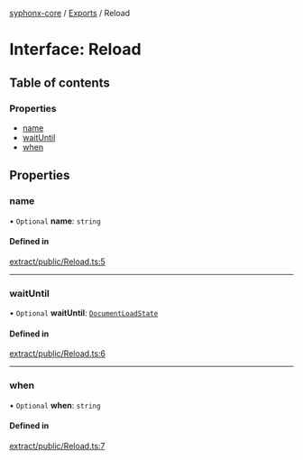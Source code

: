 [syphonx-core](../README.md) / [Exports](../modules.md) / Reload

# Interface: Reload

## Table of contents

### Properties

- [name](Reload.md#name)
- [waitUntil](Reload.md#waituntil)
- [when](Reload.md#when)

## Properties

### name

• `Optional` **name**: `string`

#### Defined in

[extract/public/Reload.ts:5](https://github.com/dtempx/syphonx-core/blob/e4f4a4f/extract/public/Reload.ts#L5)

___

### waitUntil

• `Optional` **waitUntil**: [`DocumentLoadState`](../modules.md#documentloadstate)

#### Defined in

[extract/public/Reload.ts:6](https://github.com/dtempx/syphonx-core/blob/e4f4a4f/extract/public/Reload.ts#L6)

___

### when

• `Optional` **when**: `string`

#### Defined in

[extract/public/Reload.ts:7](https://github.com/dtempx/syphonx-core/blob/e4f4a4f/extract/public/Reload.ts#L7)
